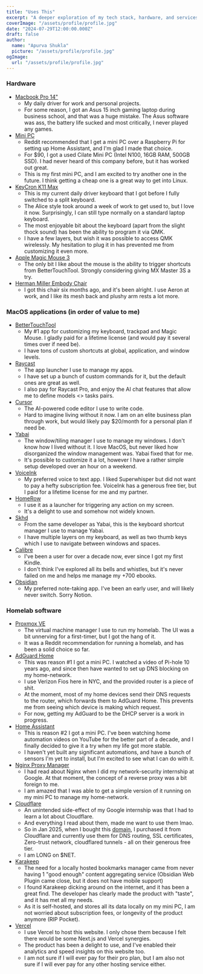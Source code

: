 ```yaml
---
title: "Uses This"
excerpt: "A deeper exploration of my tech stack, hardware, and services I use daily."
coverImage: "/assets/profile/profile.jpg"
date: "2024-07-29T12:00:00.000Z"
draft: false
author:
  name: "Apurva Shukla"
  picture: "/assets/profile/profile.jpg"
ogImage:
  url: "/assets/profile/profile.jpg"
---
```

### Hardware

- [Macbook Pro 14"](https://www.apple.com/macbook-pro-14/)
  - My daily driver for work and personal projects.
  - For some reason, I got an Asus 15 inch gaming laptop during business school, and that was a huge mistake. The Asus software was ass, the battery life sucked and most critically, I never played any games.
- [Mini PC]() 
  - Reddit recommended that I get a mini PC over a Raspberry Pi for setting up Home Assistant, and I'm glad I made that choice.
  - For $90, I got a used Cilate Mini PC (Intel N100, 16GB RAM, 500GB SSD). I had never heard of this company before, but it has worked out great. 
  - This is my first mini PC, and I am excited to try another one in the future. I think getting a cheap one is a great way to get into Linux. 
- [KeyCron K11 Max](https://www.keychron.com/products/keychron-k11-max-qmk-via-wireless-custom-mechanical-keyboard?variant=41140535361625)
  - This is my current daily driver keyboard that I got before I fully switched to a split keyboard. 
  - The Alice style took around a week of work to get used to, but I love it now. Surprisingly, I can still type normally on a standard laptop keyboard.
  - The most enjoyable bit about the keyboard (apart from the slight thock sound) has been the ability to program it via QMK.
  - I have a few layers, but wish it was possible to access QMK wirelessly. My hesitation to plug it in has prevented me from customizing it even more. 
- [Apple Magic Mouse 3](https://www.apple.com/magic-mouse-3/)
  - The only bit I like about the mouse is the ability to trigger shortcuts from BetterTouchTool. Strongly considering giving MX Master 3S a try.
- [Herman Miller Embody Chair](https://www.hermanmiller.com/products/seating/embod-chair)
  - I got this chair six months ago, and it's been alright. I use Aeron at work, and I like its mesh back and plushy arm rests a lot more.

### MacOS applications (in order of value to me)

- [BetterTouchTool](https://folivora.ai/bettertouchtool)
  - My #1 app for customizing my keyboard, trackpad and Magic Mouse. I gladly paid for a lifetime license (and would pay it several times over if need be).
  - I have tons of custom shortcuts at global, application, and window levels.
- [Raycast](https://www.raycast.com/)
  - The app launcher I use to manage my apps.
  - I have set up a bunch of custom commands for it, but the default ones are great as well. 
  - I also pay for Raycast Pro, and enjoy the AI chat features that allow me to define models <> tasks pairs.
- [Cursor](https://www.cursor.com/)
  - The AI-powered code editor I use to write code.
  - Hard to imagine living without it now. I am on an elite business plan through work, but would likely pay $20/month for a personal plan if need be.
- [Yabai](https://github.com/koekeishiya/yabai)
  - The window/tiling manager I use to manage my windows. I don't know how I lived without it. I love MacOS, but never liked how disorganized the window management was. Yabai fixed that for me. 
  - It's possible to customize it a lot, however I have a rather simple setup developed over an hour on a weekend.
- [VoiceInk](https://voiceink.app/)
  - My preferred voice to text app. I liked Superwhisper but did not want to pay a hefty subscription fee. VoiceInk has a generous free tier, but I paid for a lifetime license for me and my partner. 
- [HomeRow](https://home-row.app/)
  - I use it as a launcher for triggering any action on my screen.
  - It's a delight to use and somehow not widely known.
- [Skhd](https://github.com/koekeishiya/skhd)
  - From the same developer as Yabai, this is the keyboard shortcut manager I use to manage Yabai. 
  - I have multiple layers on my keyboard, as well as two thumb keys which I use to navigate between windows and spaces. 
- [Calibre](https://calibre-ebook.com/)
  - I've been a user for over a decade now, ever since I got my first Kindle.
  - I don't think I've explored all its bells and whistles, but it's never failed on me and helps me manage my +700 ebooks.
- [Obsidian](https://obsidian.md/)
  - My preferred note-taking app. I've been an early user, and will likely never switch. Sorry Notion.

### Homelab software

- [Proxmox VE](https://www.proxmox.com/en/)
  - The virtual machine manager I use to run my homelab. The UI was a bit unnerving for a first-timer, but I got the hang of it.
  - It was a Reddit recommendation for running a homelab, and has been a solid choice so far. 
- [AdGuard Home](https://adguard.com/en/adguard-home/overview.html)
  - This was reason #1 I got a mini PC. I watched a video of Pi-hole 10 years ago, and since then have wanted to set up DNS blocking on my home-network. 
  - I use Verizon Fios here in NYC, and the provided router is a piece of shit.
  - At the moment, most of my home devices send their DNS requests to the router, which forwards them to AdGuard Home. This prevents me from seeing which device is making which request.
  - For now, getting my AdGuard to be the DHCP server is a work in progress.
- [Home Assistant](https://www.home-assistant.io/)
  - This is reason #2 I got a mini PC. I've been watching home automation videos on YouTube for the better part of a decade, and I finally decided to give it a try when my life got more stable.
  - I haven't yet built any significant automations, and have a bunch of sensors I'm yet to install, but I'm excited to see what I can do with it.
- [Nginx Proxy Manager](https://nginxproxymanager.com/)
  - I had read about Nginx when I did my network-security internship at Google. At that moment, the concept of a reverse proxy was a bit foreign to me.
  - I am amazed that I was able to get a simple version of it running on my mini PC to manage my home-network.
- [Cloudflare](https://www.cloudflare.com/)
  - An unintended side-effect of my Google internship was that I had to learn a lot about Cloudflare.
  - And everything I read about them, made me want to use them lmao. 
  - So in Jan 2025, when I bought this [domain](https://www.ashukla.co), I purchased it from Cloudflare and currently use them for DNS routing, SSL certificates, Zero-trust network, cloudflared tunnels - all on their generous free tier.
  - I am LONG on $NET.
- [Karakeep](https://karakeep.com/)
  - The need for a locally hosted bookmarks manager came from never having 1 "good enough" content aggregating service (Obsidian Web Plugin came close, but it does not have mobile support)
  - I found Karakeep dicking around on the internet, and it has been a great find. The developer has clearly made the product with "taste", and it has met all my needs.
  - As it is self-hosted, and stores all its data locally on my mini PC, I am not worried about subscription fees, or longevity of the product anymore (RIP Pocket).
- [Vercel](https://vercel.com/)
  - I use Vercel to host this website. I only chose them because I felt there would be some Next.js and Vercel synergies.
  - The product has been a delight to use, and I've enabled their analytics and speed insights on this website too.
  - I am not sure if I will ever pay for their pro plan, but I am also not sure if I will ever pay for any other hosting service either.